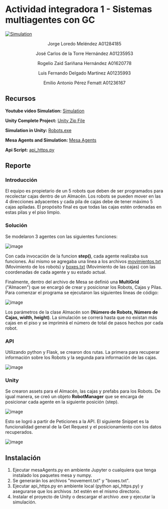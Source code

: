 # Actividad integradora 1 - Sistemas multiagentes con GC

[![Simulation](https://drive.google.com/uc?export=view&id=1rkH55rg_BLRk9X0niicMeJpPiFH06AcR)](https://www.youtube.com/watch?v=1aoD5HiduaQ)

<p align="center">
Jorge Loredo Meléndez                 A01284185
</p>
<p align="center">
José Carlos de la Torre Hernández     A01235953
</p>
<p align="center">
Rogelio Zaid Sariñana Hernández       A01620778
</p>
<p align="center">
Luis Fernando Delgado Martínez        A01235993
</p>
<p align="center">
Emilio Antonio Pérez Fematt           A01236167
</p>


## Recursos

**Youtube video Simulation:** [Simulation](https://youtu.be/OlZmQauGZtE)

**Unity Complete Project:** [Unity Zip File](https://drive.google.com/file/d/1COnZUTlj568mGyonaclWxen3A8b20cBS/view?usp=sharing)

**Simulation in Unity:** [Robots.exe](https://github.com/JorgeLoredo-1852/Agentes/blob/main/Robots.exe)

**Mesa Agents and Simulation:** [Mesa Agents](https://github.com/JorgeLoredo-1852/Agentes/blob/main/mesaAgents.py)

**Api Script:** [api_https.py](https://github.com/JorgeLoredo-1852/Agentes/blob/main/api_https.py)

## Reporte

### Introducción

El equipo es propietario de un 5 robots que deben de ser programados para recolectar cajas dentro de un Almacén. Los robots se pueden mover en las 4 direcciones adyacentes y cada pila de cajas debe de tener máximo 5 cajas apiladas. El propósito final es que todas las cajas estén ordenadas en estas pilas y el piso limpio.

### Solución

Se modelaron 3 agentes con las siguientes funciones:

![image](https://drive.google.com/uc?export=view&id=1kABjmaow2pnT7cuu5dOc_gyzfk5Aid4C)

Con cada invocación de la funcion **step()**, cada agente realizaba sus funciones. Así mismo se agregaba una línea a los archivos [movimientos.txt](https://github.com/JorgeLoredo-1852/Agentes/blob/main/movement.txt) (Movimiento de los robots) y [boxes.txt](https://github.com/JorgeLoredo-1852/Agentes/blob/main/boxes.txt) (Movimiento de las cajas) con las coordenadas de cada agente y su estado actual.

Finalmente, dentro del archivo de Mesa se definió una **MultiGrid** ("Almacen") que se encargó de crear y posicionar los Robots, Cajas y Pilas. Para comenzar el programa se ejecutaron las siguientes líneas de código:

![image](https://drive.google.com/uc?export=view&id=1XHmglqpiFi_ZrJLUyW5y5h0tDfbeR5kv)

Los parámetros de la clase Almacén son **(Número de Robots, Número de Cajas, width, height)**. La simulación se correrá hasta que no existan más cajas en el piso y se imprimirá el número de total de pasos hechos por cada robot.

### API

Utilizando python y Flask, se crearon dos rutas. La primera para recuperar información sobre los Robots y la segunda para información de las cajas.

![image](https://drive.google.com/uc?export=view&id=19S9Z__pBCZdB6hz-352kq4qr5sbZNwsA)

### Unity

Se crearon assets para el Almacén, las cajas y prefabs para los Robots. De igual manera, se creó un objeto **RobotManager** que se encarga de posicionar cada agente en la siguiente posición (step). 

![image](https://drive.google.com/uc?export=view&id=1z7fcIzHkP7qnkxBV5OFvASH_N1XZamPZ)

Esto se logró a partir de Peticiones a la API. El siguiente Snippet es la funcionalidad general de la Get Request y el posicionamiento con los datos recuperados.

![image](https://drive.google.com/uc?export=view&id=16woJ0JGza6S8xHERSSqUWBF2xJZ-m7oc)




## Instalación

1. Ejecutar mesaAgents.py en ambiente Jupyter o cualquiera que tenga instalado los paquetes mesa y numpy.
2. Se generarán los archivos "movement.txt" y "boxes.txt".
3. Ejecutar api_https.py en ambiente local (python api_https.py) y asegurarse que los archivos .txt estén en el mismo directorio.
4. Instalar el proyecto de Unity o descargar el archivo .exe y ejecutar la simulación.
